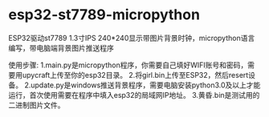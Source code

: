# esp32-st7789-micropython
ESP32驱动st7789 1.3寸IPS 240*240显示带图片背景时钟，micropython语言编写，带电脑端背景图片推送程序

使用步骤:
  1.main.py是micropython程序，你需要自己填好WIFI账号和密码，需要用upycraft上传至你的esp32目录。
  2.将girl.bin上传至ESP32，然后resert设备。
  2.update.py是windows推送背景程序，需要电脑安装python3.0及以上才能运行，首次使用需要在程序中填入esp32的局域网IP地址。
  3.黄昏.bin是测试用的二进制图片文件。
